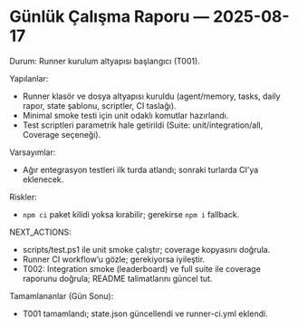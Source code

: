 # Günlük Çalışma Raporu — 2025-08-17

Durum: Runner kurulum altyapısı başlangıcı (T001).

Yapılanlar:
- Runner klasör ve dosya altyapısı kuruldu (agent/memory, tasks, daily rapor, state şablonu, scriptler, CI taslağı).
- Minimal smoke testi için unit odaklı komutlar hazırlandı.
 - Test scriptleri parametrik hale getirildi (Suite: unit/integration/all, Coverage seçeneği).

Varsayımlar:
- Ağır entegrasyon testleri ilk turda atlandı; sonraki turlarda CI’ya eklenecek.

Riskler:
- `npm ci` paket kilidi yoksa kırabilir; gerekirse `npm i` fallback.

NEXT_ACTIONS:
- scripts/test.ps1 ile unit smoke çalıştır; coverage kopyasını doğrula.
- Runner CI workflow’u gözle; gerekiyorsa iyileştir.
 - T002: Integration smoke (leaderboard) ve full suite ile coverage raporunu doğrula; README talimatlarını güncel tut.

Tamamlananlar (Gün Sonu):
- T001 tamamlandı; state.json güncellendi ve runner-ci.yml eklendi.
